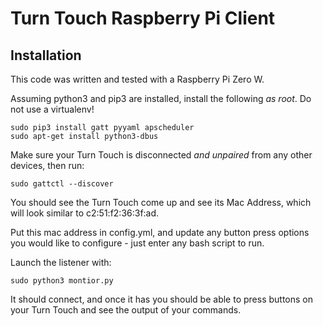 # Turn Touch Raspberry Pi Client

## Installation

This code was written and tested with a Raspberry Pi Zero W.

Assuming python3 and pip3 are installed, install the following *as root*. Do not use a virtualenv!

```
sudo pip3 install gatt pyyaml apscheduler
sudo apt-get install python3-dbus
```

Make sure your Turn Touch is disconnected *and unpaired* from any other devices, then run:

```sudo gattctl --discover```

You should see the Turn Touch come up and see its Mac Address, which will look similar to c2:51:f2:36:3f:ad.

Put this mac address in config.yml, and update any button press options you would like to configure - just enter any bash script to run.

Launch the listener with:

```sudo python3 montior.py```

It should connect, and once it has you should be able to press buttons on your Turn Touch and see the output of your commands.
